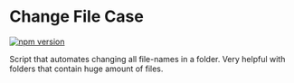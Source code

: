# Change File Case

[![npm version](https://badge.fury.io/js/change-file-case.svg)](https://badge.fury.io/js/change-file-case)

Script that automates changing all file-names in a folder. Very helpful with folders that contain huge amount of files.
